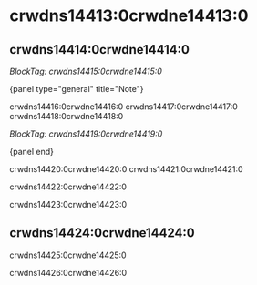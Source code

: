 # crwdns14413:0crwdne14413:0

## crwdns14414:0crwdne14414:0

*BlockTag: crwdns14415:0crwdne14415:0*

{panel type="general" title="Note"}

crwdns14416:0crwdne14416:0 crwdns14417:0crwdne14417:0 crwdns14418:0crwdne14418:0

*BlockTag: crwdns14419:0crwdne14419:0*

{panel end}

crwdns14420:0crwdne14420:0 crwdns14421:0crwdne14421:0

crwdns14422:0crwdne14422:0

crwdns14423:0crwdne14423:0

## crwdns14424:0crwdne14424:0

crwdns14425:0crwdne14425:0

crwdns14426:0crwdne14426:0